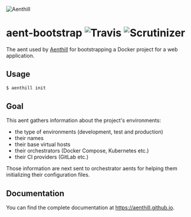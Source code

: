 ![Aenthill](https://avatars0.githubusercontent.com/u/36076306?s=200&u=77022eb3c9b55b54079c1d41a52f605f42ccaff0&v=4 "Aenthill")

# aent-bootstrap ![Travis](https://camo.githubusercontent.com/5739f743e1f2ece2bae574a0f847335726f55445/68747470733a2f2f7472617669732d63692e6f72672f74686561656e746d616368696e652f61656e742d6d7973716c2e7376673f6272616e63683d6d6173746572 "Travis") ![Scrutinizer](https://camo.githubusercontent.com/9b651623e2d5176a6c89edda1a5c7fe02c975d66/68747470733a2f2f7363727574696e697a65722d63692e636f6d2f672f74686561656e746d616368696e652f61656e742d646f636b65722d636f6d706f73652f6261646765732f7175616c6974792d73636f72652e706e673f623d6d6173746572 "Scrutinizer")

The aent used by [Aenthill](https://aenthill.github.io) for bootstrapping a Docker project for a web application.

## Usage

```bash
$ aenthill init
```

## Goal

This aent gathers information about the project's environments:

- the type of environments (development, test and production)
- their names
- their base virtual hosts
- their orchestrators (Docker Compose, Kubernetes etc.)
- their CI providers (GitLab etc.)

Those information are next sent to orchestrator aents for helping them initializing their configuration files.

## Documentation

You can find the complete documentation at https://aenthill.github.io.